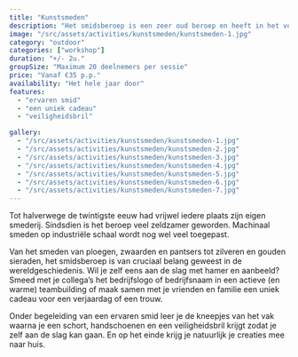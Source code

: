 ```yaml
---
title: "Kunstsmeden"
description: "Het smidsberoep is een zeer oud beroep en heeft in het verleden vele werkstukken voortgebracht."
image: "/src/assets/activities/kunstsmeden/kunstsmeden-1.jpg"
category: "outdoor"
categories: ["workshop"]
duration: "+/- 2u."
groupSize: "Maximum 20 deelnemers per sessie"
price: "Vanaf €35 p.p."
availability: "Het hele jaar door"
features:
  - "ervaren smid"
  - "een uniek cadeau"
  - "veiligheidsbril"

gallery:
  - "/src/assets/activities/kunstsmeden/kunstsmeden-1.jpg"
  - "/src/assets/activities/kunstsmeden/kunstsmeden-2.jpg"
  - "/src/assets/activities/kunstsmeden/kunstsmeden-3.jpg"
  - "/src/assets/activities/kunstsmeden/kunstsmeden-4.jpg"
  - "/src/assets/activities/kunstsmeden/kunstsmeden-5.jpg"
  - "/src/assets/activities/kunstsmeden/kunstsmeden-6.jpg"
  - "/src/assets/activities/kunstsmeden/kunstsmeden-7.jpg"
---
```


Tot halverwege de twintigste eeuw had vrijwel iedere plaats zijn eigen smederij. Sindsdien is het beroep veel zeldzamer geworden. Machinaal smeden op industriële schaal wordt nog wel veel toegepast.

Van het smeden van ploegen, zwaarden en pantsers tot zilveren en gouden sieraden, het smidsberoep is van cruciaal belang geweest in de wereldgeschiedenis.
Wil je zelf eens aan de slag met hamer en aanbeeld? Smeed met je collega’s het bedrijfslogo of bedrijfsnaam in een actieve (en warme) teambuilding of maak samen met je vrienden en familie een uniek cadeau voor een verjaardag of een trouw.

Onder begeleiding van een ervaren smid leer je de kneepjes van het vak waarna je een schort, handschoenen en een veiligheidsbril krijgt zodat je zelf aan de slag kan gaan. En op het einde krijg je natuurlijk je creaties mee naar huis.

